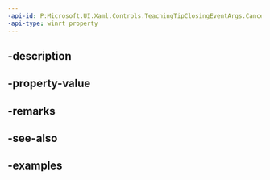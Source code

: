 ```yaml
---
-api-id: P:Microsoft.UI.Xaml.Controls.TeachingTipClosingEventArgs.Cancel
-api-type: winrt property
---
```


## -description

## -property-value

## -remarks

## -see-also

## -examples

